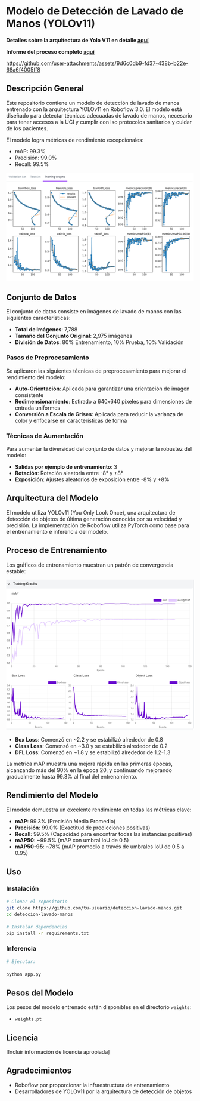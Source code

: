 # Modelo de Detección de Lavado de Manos (YOLOv11)

**Detalles sobre la arquitectura de Yolo V11 en detalle [aquí](https://medium.com/@nikhil-rao-20/yolov11-explained-next-level-object-detection-with-enhanced-speed-and-accuracy-2dbe2d376f71)** 

**Informe del proceso completo [aquí](./INC1.pdf)**


https://github.com/user-attachments/assets/9d6c0db9-fd37-438b-b22e-68a6f4005ff8

## Descripción General

Este repositorio contiene un modelo de detección de lavado de manos entrenado con la arquitectura YOLOv11 en Roboflow 3.0. El modelo está diseñado para detectar técnicas adecuadas de lavado de manos, necesario para tener accesos a la UCI y cumplir con lso protocolos sanitarios y cuidar de los pacientes. 

El modelo logra métricas de rendimiento excepcionales:
- mAP: 99.3%
- Precisión: 99.0%
- Recall: 99.5%

![Métricas del modelo](imagenes/graficas_entrenamiento.png)

## Conjunto de Datos

El conjunto de datos consiste en imágenes de lavado de manos con las siguientes características:

- **Total de Imágenes**: 7,788
- **Tamaño del Conjunto Original**: 2,975 imágenes
- **División de Datos**: 80% Entrenamiento, 10% Prueba, 10% Validación

### Pasos de Preprocesamiento

Se aplicaron las siguientes técnicas de preprocesamiento para mejorar el rendimiento del modelo:

- **Auto-Orientación**: Aplicada para garantizar una orientación de imagen consistente
- **Redimensionamiento**: Estirado a 640x640 píxeles para dimensiones de entrada uniformes
- **Conversión a Escala de Grises**: Aplicada para reducir la varianza de color y enfocarse en características de forma

### Técnicas de Aumentación

Para aumentar la diversidad del conjunto de datos y mejorar la robustez del modelo:

- **Salidas por ejemplo de entrenamiento**: 3
- **Rotación**: Rotación aleatoria entre -8° y +8°
- **Exposición**: Ajustes aleatorios de exposición entre -8% y +8%

## Arquitectura del Modelo

El modelo utiliza YOLOv11 (You Only Look Once), una arquitectura de detección de objetos de última generación conocida por su velocidad y precisión. La implementación de Roboflow utiliza PyTorch como base para el entrenamiento e inferencia del modelo.

## Proceso de Entrenamiento

Los gráficos de entrenamiento muestran un patrón de convergencia estable:

![Gráficos de entrenamiento](imagenes/graficas_funcion_error.png)

- **Box Loss**: Comenzó en ~2.2 y se estabilizó alrededor de 0.8
- **Class Loss**: Comenzó en ~3.0 y se estabilizó alrededor de 0.2
- **DFL Loss**: Comenzó en ~1.8 y se estabilizó alrededor de 1.2-1.3

La métrica mAP muestra una mejora rápida en las primeras épocas, alcanzando más del 90% en la época 20, y continuando mejorando gradualmente hasta 99.3% al final del entrenamiento.

## Rendimiento del Modelo

El modelo demuestra un excelente rendimiento en todas las métricas clave:

- **mAP**: 99.3% (Precisión Media Promedio)
- **Precisión**: 99.0% (Exactitud de predicciones positivas)
- **Recall**: 99.5% (Capacidad para encontrar todas las instancias positivas)
- **mAP50**: ~99.5% (mAP con umbral IoU de 0.5)
- **mAP50-95**: ~78% (mAP promedio a través de umbrales IoU de 0.5 a 0.95)

## Uso

### Instalación

```bash
# Clonar el repositorio
git clone https://github.com/tu-usuario/deteccion-lavado-manos.git
cd deteccion-lavado-manos

# Instalar dependencias
pip install -r requirements.txt
```

### Inferencia

```python
# Ejecutar:

python app.py 
```

## Pesos del Modelo

Los pesos del modelo entrenado están disponibles en el directorio `weights`:
- `weights.pt`

## Licencia

[Incluir información de licencia apropiada]

## Agradecimientos

- Roboflow por proporcionar la infraestructura de entrenamiento
- Desarrolladores de YOLOv11 por la arquitectura de detección de objetos

